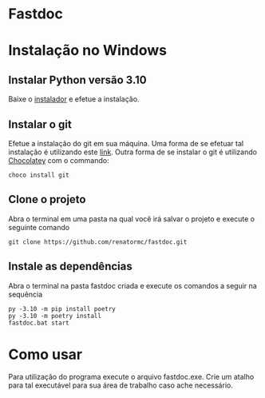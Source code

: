 # Fastdoc


# Instalação no Windows

## Instalar Python versão 3.10

Baixe o [instalador](https://www.python.org/ftp/python/3.10.4/python-3.10.4-amd64.exe) e efetue a instalação.

## Instalar o git

Efetue a instalação do git em sua máquina. Uma forma de se efetuar tal instalação é utilizando este [link](https://git-scm.com/downloads).
Outra forma de se instalar o git é utilizando [Chocolatey](https://chocolatey.org/install) com  o commando:

```
choco install git
```

## Clone o projeto
Abra o terminal em uma pasta na qual você irá salvar o projeto e execute o seguinte comando
```
git clone https://github.com/renatormc/fastdoc.git
```

## Instale as dependências
Abra o terminal na pasta fastdoc criada e execute os comandos a seguir na sequência

```
py -3.10 -m pip install poetry
py -3.10 -m poetry install
fastdoc.bat start
```

# Como usar

Para utilização do programa execute o arquivo fastdoc.exe. Crie um atalho para tal executável para sua área de trabalho caso ache necessário.

